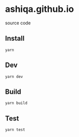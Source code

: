 # ashiqa.github.io

source code

## Install

`yarn`

## Dev

`yarn dev`

## Build

`yarn build`

## Test

`yarn test`
